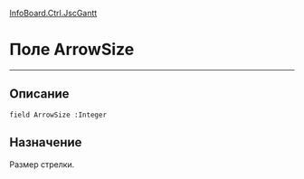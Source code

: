 ﻿---
Link: InfoBoard.Ctrl.JscGantt.@ArrowSize
---

<!---  Навигация
[Имя проекта](#) :
-->
[InfoBoard.Ctrl.JscGantt](Default)

# Поле ArrowSize
---

## Описание

    field ArrowSize :Integer

<!--
## Аргументы{#Args}

### Аргумент1

Описание аргумента 1
-->

## Назначение

Размер стрелки.

<!--
## Пример

    ArrowSize...
-->

